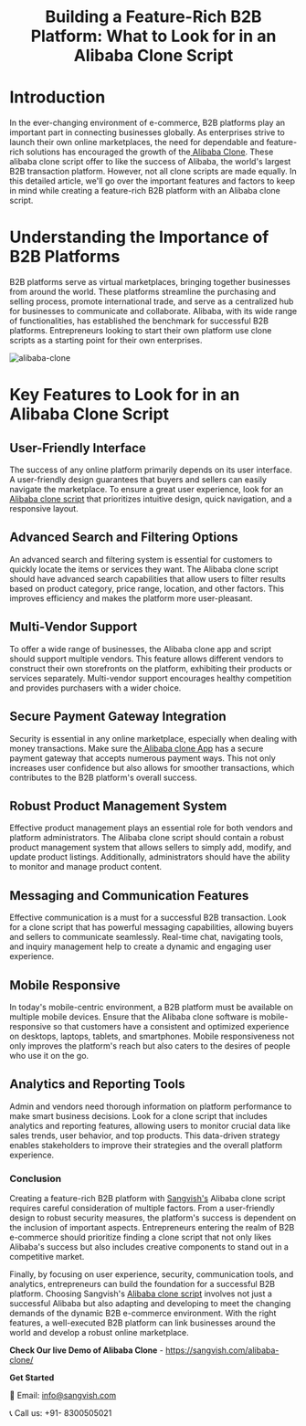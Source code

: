 <h1 align="center">Building a Feature-Rich B2B Platform: What to Look for in an Alibaba Clone Script</h1>

# Introduction
In the ever-changing environment of e-commerce, B2B platforms play an important part in connecting businesses globally. As enterprises strive to launch their own online marketplaces, the need for dependable and feature-rich solutions has encouraged the growth of the[ Alibaba Clone](https://sangvish.com/alibaba-clone/). These alibaba clone script offer to like the success of Alibaba, the world's largest B2B transaction platform. However, not all clone scripts are made equally. In this detailed article, we'll go over the important features and factors to keep in mind while creating a feature-rich B2B platform with an Alibaba clone script.
# Understanding the Importance of B2B Platforms
B2B platforms serve as virtual marketplaces, bringing together businesses from around the world. These platforms streamline the purchasing and selling process, promote international trade, and serve as a centralized hub for businesses to communicate and collaborate. Alibaba, with its wide range of functionalities, has established the benchmark for successful B2B platforms. Entrepreneurs looking to start their own platform use clone scripts as a starting point for their own enterprises.

![alibaba-clone](https://github.com/sangvishtechnologies/ebay-clone/assets/161323540/d53823e1-d461-43b1-b491-d0b1ce6f5b1a)

# Key Features to Look for in an Alibaba Clone Script
## User-Friendly Interface
The success of any online platform primarily depends on its user interface. A user-friendly design guarantees that buyers and sellers can easily navigate the marketplace. To ensure a great user experience, look for an [Alibaba clone script](https://sangvish.com/alibaba-clone/) that prioritizes intuitive design, quick navigation, and a responsive layout.
## Advanced Search and Filtering Options
An advanced search and filtering system is essential for customers to quickly locate the items or services they want. The Alibaba clone script should have advanced search capabilities that allow users to filter results based on product category, price range, location, and other factors. This improves efficiency and makes the platform more user-pleasant.
## Multi-Vendor Support
To offer a wide range of businesses, the Alibaba clone app and script should support multiple vendors. This feature allows different vendors to construct their own storefronts on the platform, exhibiting their products or services separately. Multi-vendor support encourages healthy competition and provides purchasers with a wider choice.
## Secure Payment Gateway Integration
Security is essential in any online marketplace, especially when dealing with money transactions. Make sure the[ Alibaba clone App](https://sangvish.com/alibaba-clone/) has a secure payment gateway that accepts numerous payment ways. This not only increases user confidence but also allows for smoother transactions, which contributes to the B2B platform's overall success.
## Robust Product Management System
Effective product management plays an essential role for both vendors and platform administrators. The Alibaba clone script should contain a robust product management system that allows sellers to simply add, modify, and update product listings. Additionally, administrators should have the ability to monitor and manage product content.
## Messaging and Communication Features
Effective communication is a must for a successful B2B transaction. Look for a clone script that has powerful messaging capabilities, allowing buyers and sellers to communicate seamlessly. Real-time chat, navigating tools, and inquiry management help to create a dynamic and engaging user experience.
## Mobile Responsive
In today's mobile-centric environment, a B2B platform must be available on multiple mobile devices. Ensure that the Alibaba clone software is mobile-responsive so that customers have a consistent and optimized experience on desktops, laptops, tablets, and smartphones. Mobile responsiveness not only improves the platform's reach but also caters to the desires of people who use it on the go.
## Analytics and Reporting Tools
Admin and vendors need thorough information on platform performance to make smart business decisions. Look for a clone script that includes analytics and reporting features, allowing users to monitor crucial data like sales trends, user behavior, and top products. This data-driven strategy enables stakeholders to improve their strategies and the overall platform experience.
### Conclusion
Creating a feature-rich B2B platform with [Sangvish's](https://sangvish.com/) Alibaba clone script requires careful consideration of multiple factors. From a user-friendly design to robust security measures, the platform's success is dependent on the inclusion of important aspects. Entrepreneurs entering the realm of B2B e-commerce should prioritize finding a clone script that not only likes Alibaba's success but also includes creative components to stand out in a competitive market.

Finally, by focusing on user experience, security, communication tools, and analytics, entrepreneurs can build the foundation for a successful B2B platform. Choosing Sangvish's [Alibaba clone script](https://sangvish.com/alibaba-clone/) involves not just a successful Alibaba but also adapting and developing to meet the changing demands of the dynamic B2B e-commerce environment. With the right features, a well-executed B2B platform can link businesses around the world and develop a robust online marketplace.

**Check Our live Demo of Alibaba Clone** - https://sangvish.com/alibaba-clone/ 


**Get Started**

📧 Email: [info@sangvish.com](mailto:info@sangvish.com)

📞 Call us: +91- 8300505021
